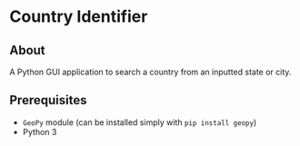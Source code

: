 # Country Identifier

## About

A Python GUI application to search a country from an inputted state or city.

## Prerequisites

- `GeoPy` module (can be installed simply with `pip install geopy`)
- Python 3
